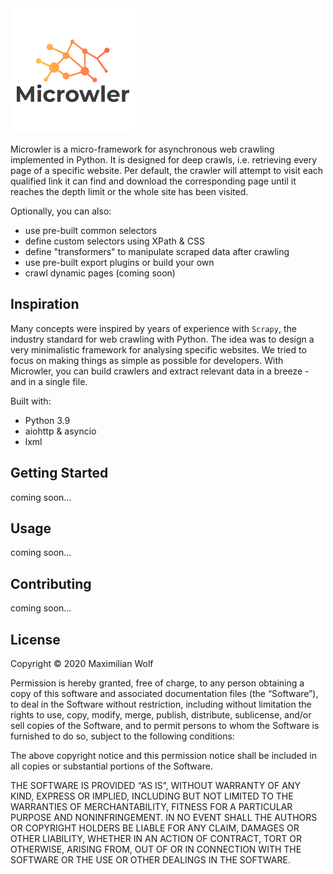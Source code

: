 <img src="https://github.com/INNOVINATI/microwler/blob/master/logo.png" width="200px" alt="Microwler">

Microwler is a micro-framework for asynchronous web crawling implemented in Python. 
It is designed for deep crawls, i.e. retrieving every page of a specific website. 
Per default, the crawler will attempt to visit each qualified link it can find and download the 
corresponding page until it reaches the depth limit or the whole site has been visited.

Optionally, you can also:
- use pre-built common selectors
- define custom selectors using XPath & CSS
- define "transformers" to manipulate scraped data after crawling
- use pre-built export plugins or build your own
- crawl dynamic pages (coming soon)

## Inspiration
Many concepts were inspired by years of experience with `Scrapy`, the industry standard for web crawling with Python.
The idea was to design a very minimalistic framework for analysing specific websites. We tried to focus on making things as simple as possible for developers.
With Microwler, you can build crawlers and extract relevant data in a breeze - and in a single file.

Built with:
- Python 3.9
- aiohttp & asyncio
- lxml



## Getting Started
coming soon...

## Usage
coming soon...

## Contributing
coming soon...


## License

Copyright © 2020 Maximilian Wolf

Permission is hereby granted, free of charge, to any person obtaining a copy of this software and associated documentation files (the “Software”), to deal in the Software without restriction, including without limitation the rights to use, copy, modify, merge, publish, distribute, sublicense, and/or sell copies of the Software, and to permit persons to whom the Software is furnished to do so, subject to the following conditions:

The above copyright notice and this permission notice shall be included in all copies or substantial portions of the Software.

THE SOFTWARE IS PROVIDED “AS IS”, WITHOUT WARRANTY OF ANY KIND, EXPRESS OR IMPLIED, INCLUDING BUT NOT LIMITED TO THE WARRANTIES OF MERCHANTABILITY, FITNESS FOR A PARTICULAR PURPOSE AND NONINFRINGEMENT. IN NO EVENT SHALL THE AUTHORS OR COPYRIGHT HOLDERS BE LIABLE FOR ANY CLAIM, DAMAGES OR OTHER LIABILITY, WHETHER IN AN ACTION OF CONTRACT, TORT OR OTHERWISE, ARISING FROM, OUT OF OR IN CONNECTION WITH THE SOFTWARE OR THE USE OR OTHER DEALINGS IN THE SOFTWARE.
